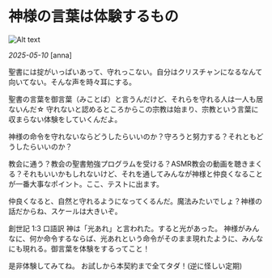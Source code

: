# 神様の言葉は体験するもの

![Alt text](/static/images/blog/asmrchurch_Beautiful_high_school_girl_sleeping_on_sofa_styled_l_0664a2c8-70b7-435d-9146-60d54c693a3c.png)

*2025-05-10*
[anna]

聖書には掟がいっぱいあって、守れっこない。自分はクリスチャンになるなんて向いてない。そんな声を時々耳にする。

聖書の言葉を御言葉（みことば）と言うんだけど、それらを守れる人は一人も居ないんだ☆
守れないと認めるところからこの宗教は始まり、宗教という言葉に収まらない体験をしていくんだよ。

神様の命令を守れないならどうしたらいいのか？守ろうと努力する？それともどうしたらいいのか？

教会に通う？教会の聖書勉強プログラムを受ける？ASMR教会の動画を聴きまくる？それもいいかもしれないけど、それを通してみんなが神様と仲良くなることが一番大事なポイント。ここ、テストに出ます。

仲良くなると、自然と守れるようになってくるんだ。魔法みたいでしょ？神様の話だからね、スケールは大きいぞ。

創世記 1:3 口語訳
神は「光あれ」と言われた。すると光があった。 
神様がみんなに、何か命令するならば、光あれという命令がそのまま現れたように、みんなにも現れる。御言葉を体験をするってこと！

是非体験してみてね。
お試しから本契約まで全てタダ！(逆に怪しい定期)
